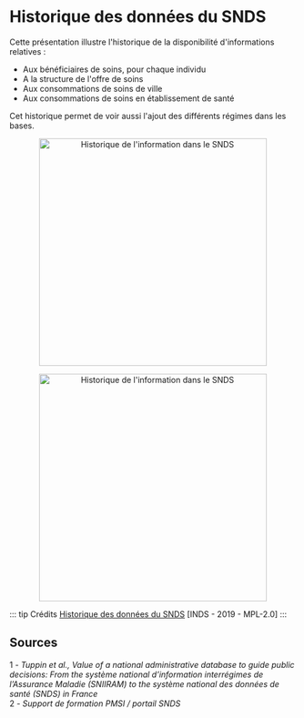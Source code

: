 # Historique des données du SNDS
<!-- SPDX-License-Identifier: MPL-2.0 -->

Cette présentation illustre l'historique de la disponibilité d'informations relatives :
- Aux bénéficiaires de soins, pour chaque individu
- A la structure de l'offre de soins
- Aux consommations de soins de ville
- Aux consommations de soins en établissement de santé

Cet historique permet de voir aussi l'ajout des différents régimes dans les bases.

<p style="text-align:center;">
<img src="/assets/img/historique_donnees/historique_donnees_snds.png" alt="Historique de l'information dans le SNDS" width="400"/>
</p>

<p style="text-align:center;">
<img src="/assets/img/historique_donnees/historique_donnees_snds_P2.png" alt="Historique de l'information dans le SNDS" width="400"/>
</p>

::: tip Crédits
[Historique des données du SNDS](/assets/src/2019_INDS_Historique-des-données-SNDS_MPL-2.0.pptx) [INDS - 2019 - MPL-2.0]
:::

## Sources

1 - *Tuppin et al., Value of a national administrative database to guide public decisions: From the système national d’information interrégimes de l’Assurance Maladie (SNIIRAM) to the système national des données de santé (SNDS) in France*  
2 - *Support de formation PMSI / portail SNDS*

